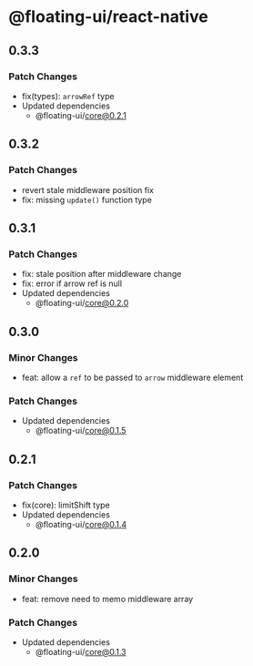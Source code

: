 # @floating-ui/react-native

## 0.3.3

### Patch Changes

- fix(types): `arrowRef` type
- Updated dependencies
  - @floating-ui/core@0.2.1

## 0.3.2

### Patch Changes

- revert stale middleware position fix
- fix: missing `update()` function type

## 0.3.1

### Patch Changes

- fix: stale position after middleware change
- fix: error if arrow ref is null
- Updated dependencies
  - @floating-ui/core@0.2.0

## 0.3.0

### Minor Changes

- feat: allow a `ref` to be passed to `arrow` middleware element

### Patch Changes

- Updated dependencies
  - @floating-ui/core@0.1.5

## 0.2.1

### Patch Changes

- fix(core): limitShift type
- Updated dependencies
  - @floating-ui/core@0.1.4

## 0.2.0

### Minor Changes

- feat: remove need to memo middleware array

### Patch Changes

- Updated dependencies
  - @floating-ui/core@0.1.3
